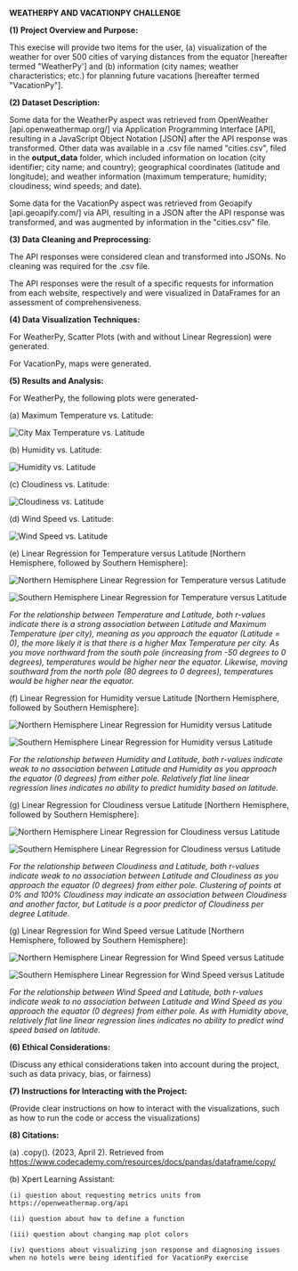 **WEATHERPY AND VACATIONPY CHALLENGE**

**(1) Project Overview and Purpose:**

This execise will provide two items for the user, (a) visualization of the weather for over 500 cities of varying distances from the equator [hereafter termed "WeatherPy'] and (b) information (city names; weather characteristics; etc.) for planning future vacations [hereafter termed "VacationPy"]. 


**(2) Dataset Description:**

Some data for the WeatherPy aspect was retrieved from OpenWeather [api.openweathermap.org/] via Application Programming Interface [API], resulting in a JavaScript Object Notation [JSON] after the API response was transformed. Other data was available in a .csv file named "cities.csv", filed in the **output_data** folder, which included information on location (city identifier; city name; and country); geographical coordinates (latitude and longitude); and weather information (maximum temperature; humidity; cloudiness; wind speeds; and date).


Some data for the VacationPy aspect was retrieved from Geoapify [api.geoapify.com/] via API, resulting in a JSON after the API response was transformed, and was augmented by information in the "cities.csv" file.


**(3) Data Cleaning and Preprocessing:**

The API responses were considered clean and transformed into JSONs. No cleaning was required for the .csv file.

The API responses were the result of a specific requests for information from each website, respectively and were visualized in DataFrames for an assessment of comprehensiveness.


**(4) Data Visualization Techniques:**

For WeatherPy, Scatter Plots (with and without Linear Regression) were generated.

For VacationPy, maps were generated.


**(5) Results and Analysis:**

For WeatherPy, the following plots were generated-

(a) Maximum Temperature vs. Latitude:

![City Max Temperature vs. Latitude](output_data/Fig1.png)


(b) Humidity vs. Latitude:

![Humidity vs. Latitude](output_data/Fig2.png)


(c) Cloudiness vs. Latitude:

![Cloudiness vs. Latitude](output_data/Fig3.png)


(d) Wind Speed vs. Latitude:

![Wind Speed vs. Latitude](output_data/Fig4.png)


(e) Linear Regression for Temperature versus Latitude [Northern Hemisphere, followed by Southern Hemisphere]:

![Northern Hemisphere Linear Regression for Temperature versus Latitude](output_data/lr_temp_vs_lat_nh.png)


![Southern Hemisphere Linear Regression for Temperature versus Latitude](output_data/lr_temp_vs_lat_sh.png)


_For the relationship between Temperature and Latitude, both r-values indicate there is a strong association between Latitude and Maximum Temperature (per city), meaning as you approach the equator (Latitude = 0), the more likely it is that there is a higher Max Temperature per city. As you move northward from the south pole (increasing from -50 degrees to 0 degrees), temperatures would be higher near the equator. Likewise, moving southward from the north pole (80 degrees to 0 degrees), temperatures would be higher near the equator._


(f) Linear Regression for Humidity versue Latitude [Northern Hemisphere, followed by Southern Hemisphere]:

![Northern Hemisphere Linear Regression for Humidity versus Latitude](output_data/lr_humidity_vs_lat_nh.png)


![Southern Hemisphere Linear Regression for Humidity versus Latitude](output_data/lr_humidity_vs_lat_sh.png)


_For the relationship between Humidity and Latitude, both r-values indicate weak to no association between Latitude and Humidity as you approach the equator (0 degrees) from either pole. Relatively flat line linear regression lines indicates no ability to predict humidity based on latitude._


(g) Linear Regression for Cloudiness versue Latitude [Northern Hemisphere, followed by Southern Hemisphere]:

![Northern Hemisphere Linear Regression for Cloudiness versus Latitude](output_data/lr_cloudiness_vs_lat_nh.png)


![Southern Hemisphere Linear Regression for Cloudiness versus Latitude](output_data/lr_cloudiness_vs_lat_sh.png)


_For the relationship between Cloudiness and Latitude, both r-values indicate weak to no association between Latitude and Cloudiness as you approach the equator (0 degrees) from either pole. Clustering of points at 0% and 100% Cloudiness may indicate an association between Cloudiness and another factor, but Latitude is a poor predictor of Cloudiness per degree Latitude._


(g) Linear Regression for Wind Speed versue Latitude [Northern Hemisphere, followed by Southern Hemisphere]:

![Northern Hemisphere Linear Regression for Wind Speed versus Latitude](output_data/lr_wind_vs_lat_nh.png)


![Southern Hemisphere Linear Regression for Wind Speed versus Latitude](output_data/lr_wind_vs_lat_sh.png)


_For the relationship between Wind Speed and Latitude, both r-values indicate weak to no association between Latitude and Wind Speed as you approach the equator (0 degrees) from either pole. As with Humidity above, relatively flat line linear regression lines indicates no ability to predict wind speed based on latitude._











**(6) Ethical Considerations:**

(Discuss any ethical considerations taken into account during the project, such as data privacy, bias, or fairness)


**(7) Instructions for Interacting with the Project:**

(Provide clear instructions on how to interact with the visualizations, such as how to run the code or access the visualizations)

**(8) Citations:**

(a) .copy(). (2023, April 2). Retrieved from https://www.codecademy.com/resources/docs/pandas/dataframe/copy/

(b) Xpert Learning Assistant:

    (i) question about requesting metrics units from https://openweathermap.org/api

    (ii) question about how to define a function

    (iii) question about changing map plot colors

    (iv) questions about visualizing json response and diagnosing issues when no hotels were being identified for VacationPy exercise
